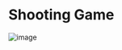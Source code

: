 # Shooting Game

![image](https://user-images.githubusercontent.com/58693641/111354171-11b21800-8697-11eb-9645-cffe56438d5a.png)
